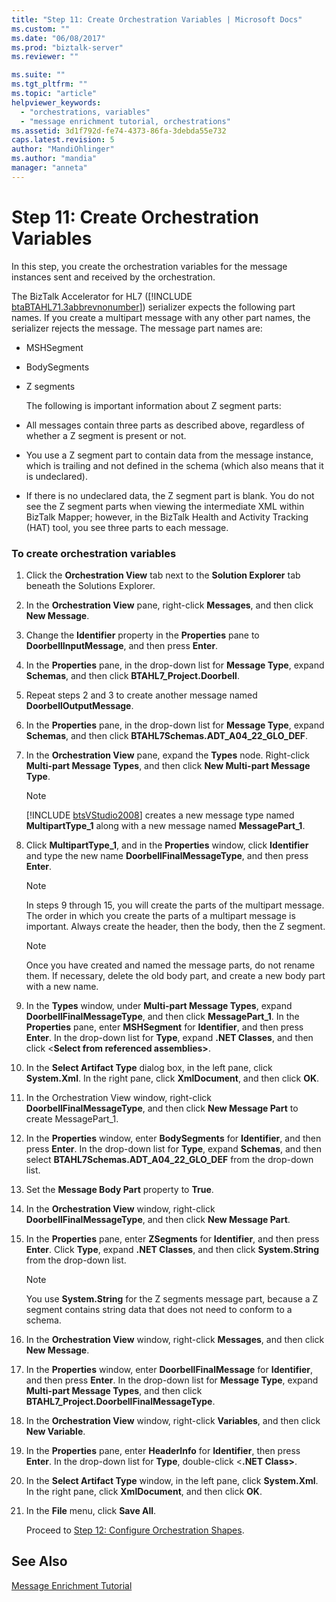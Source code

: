 ```yaml
---
title: "Step 11: Create Orchestration Variables | Microsoft Docs"
ms.custom: ""
ms.date: "06/08/2017"
ms.prod: "biztalk-server"
ms.reviewer: ""

ms.suite: ""
ms.tgt_pltfrm: ""
ms.topic: "article"
helpviewer_keywords: 
  - "orchestrations, variables"
  - "message enrichment tutorial, orchestrations"
ms.assetid: 3d1f792d-fe74-4373-86fa-3debda55e732
caps.latest.revision: 5
author: "MandiOhlinger"
ms.author: "mandia"
manager: "anneta"
---
```

# Step 11: Create Orchestration Variables
In this step, you create the orchestration variables for the message instances sent and received by the orchestration.  
  
 The BizTalk Accelerator for HL7 ([!INCLUDE [btaBTAHL71.3abbrevnonumber](../../includes/btabtahl71-3abbrevnonumber-md.md)]) serializer expects the following part names. If you create a multipart message with any other part names, the serializer rejects the message. The message part names are:  
  
- MSHSegment  
  
- BodySegments  
  
- Z segments  
  
  The following is important information about Z segment parts:  
  
- All messages contain three parts as described above, regardless of whether a Z segment is present or not.  
  
- You use a Z segment part to contain data from the message instance, which is trailing and not defined in the schema (which also means that it is undeclared).  
  
- If there is no undeclared data, the Z segment part is blank. You do not see the Z segment parts when viewing the intermediate XML within BizTalk Mapper; however, in the BizTalk Health and Activity Tracking (HAT) tool, you see three parts to each message.  
  
### To create orchestration variables  
  
1. Click the **Orchestration View** tab next to the **Solution Explorer** tab beneath the Solutions Explorer.  
  
2. In the **Orchestration View** pane, right-click **Messages**, and then click **New Message**.  
  
3. Change the **Identifier** property in the **Properties** pane to **DoorbellInputMessage**, and then press **Enter**.  
  
4. In the **Properties** pane, in the drop-down list for **Message Type**, expand **Schemas**, and then click **BTAHL7_Project.Doorbell**.  
  
5. Repeat steps 2 and 3 to create another message named **DoorbellOutputMessage**.  
  
6. In the **Properties** pane, in the drop-down list for **Message Type**, expand **Schemas**, and then click **BTAHL7Schemas.ADT_A04_22_GLO_DEF**.  
  
7. In the **Orchestration View** pane, expand the **Types** node. Right-click **Multi-part Message Types**, and then click **New Multi-part Message Type**.  
  
   > [!NOTE]
   >  [!INCLUDE [btsVStudio2008](../../includes/btsvstudio2008-md.md)] creates a new message type named <strong>MultipartType_1</strong> along with a new message named <strong>MessagePart_1</strong>.  
  
8. Click **MultipartType_1**, and in the **Properties** window, click **Identifier** and type the new name **DoorbellFinalMessageType**, and then press **Enter**.  
  
   > [!NOTE]
   >  In steps 9 through 15, you will create the parts of the multipart message. The order in which you create the parts of a multipart message is important. Always create the header, then the body, then the Z segment.  
  
   > [!NOTE]
   >  Once you have created and named the message parts, do not rename them. If necessary, delete the old body part, and create a new body part with a new name.  
  
9. In the **Types** window, under **Multi-part Message Types**, expand **DoorbellFinalMessageType**, and then click **MessagePart_1**. In the **Properties** pane, enter **MSHSegment** for **Identifier**, and then press **Enter**. In the drop-down list for **Type**, expand **.NET Classes**, and then click \<**Select from referenced assemblies\>**.  
  
10. In the **Select Artifact Type** dialog box, in the left pane, click **System.Xml**. In the right pane, click **XmlDocument**, and then click **OK**.  
  
11. In the Orchestration View window, right-click **DoorbellFinalMessageType**, and then click **New Message Part** to create MessagePart_1.  
  
12. In the **Properties** window, enter **BodySegments** for **Identifier**, and then press **Enter**. In the drop-down list for **Type**, expand **Schemas**, and then select **BTAHL7Schemas.ADT_A04_22_GLO_DEF** from the drop-down list.  
  
13. Set the **Message Body Part** property to **True**.  
  
14. In the **Orchestration View** window, right-click **DoorbellFinalMessageType**, and then click **New Message Part**.  
  
15. In the **Properties** pane, enter **ZSegments** for **Identifier**, and then press **Enter**. Click **Type**, expand **.NET Classes**, and then click **System.String** from the drop-down list.  
  
    > [!NOTE]
    >  You use **System.String** for the Z segments message part, because a Z segment contains string data that does not need to conform to a schema.  
  
16. In the **Orchestration View** window, right-click **Messages**, and then click **New Message**.  
  
17. In the **Properties** window, enter **DoorbellFinalMessage** for **Identifier**, and then press **Enter**. In the drop-down list for **Message Type**, expand **Multi-part Message Types**, and then click **BTAHL7_Project.DoorbellFinalMessageType**.  
  
18. In the **Orchestration View** window, right-click **Variables**, and then click **New Variable**.  
  
19. In the **Properties** pane, enter **HeaderInfo** for **Identifier**, then press **Enter**. In the drop-down list for **Type**, double-click \<**.NET Class\>**.  
  
20. In the **Select Artifact Type** window, in the left pane, click **System.Xml**. In the right pane, click **XmlDocument**, and then click **OK**.  
  
21. In the **File** menu, click **Save All**.  
  
    Proceed to [Step 12: Configure Orchestration Shapes](../../adapters-and-accelerators/accelerator-hl7/step-12-configure-orchestration-shapes.md).  
  
## See Also  
 [Message Enrichment Tutorial](../../adapters-and-accelerators/accelerator-hl7/message-enrichment-tutorial.md)